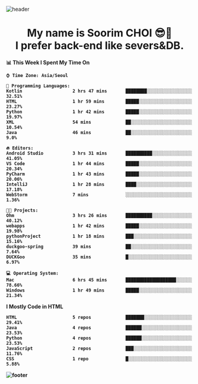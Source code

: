 <!--
**sxxrxm/sxxrxm** is a ✨ _special_ ✨ repository because its `README.md` (this file) appears on your GitHub profile.
-->
![header](https://capsule-render.vercel.app/api?type=Waving&color=gradient&height=300&section=header&text=Soorim%20CHOI&fontSize=90&animation=twinkling&fontAlignY=40)
<h1 align="center">
  My name is <b>Soorim CHOI<b> 😎👋
  <br>
  I prefer back-end like severs&DB.
</h1>
  
<!--START_SECTION:waka-->
📊 **This Week I Spent My Time On** 

```text
⌚︎ Time Zone: Asia/Seoul

💬 Programming Languages: 
Kotlin                   2 hrs 47 mins       ████████░░░░░░░░░░░░░░░░░   32.51% 
HTML                     1 hr 59 mins        █████░░░░░░░░░░░░░░░░░░░░   23.27% 
Python                   1 hr 42 mins        █████░░░░░░░░░░░░░░░░░░░░   19.97% 
XML                      54 mins             ██░░░░░░░░░░░░░░░░░░░░░░░   10.54% 
Java                     46 mins             ██░░░░░░░░░░░░░░░░░░░░░░░   9.0%

🔥 Editors: 
Android Studio           3 hrs 31 mins       ██████████░░░░░░░░░░░░░░░   41.05% 
VS Code                  1 hr 44 mins        █████░░░░░░░░░░░░░░░░░░░░   20.34% 
PyCharm                  1 hr 43 mins        █████░░░░░░░░░░░░░░░░░░░░   20.06% 
IntelliJ                 1 hr 28 mins        ████░░░░░░░░░░░░░░░░░░░░░   17.18% 
WebStorm                 7 mins              ░░░░░░░░░░░░░░░░░░░░░░░░░   1.36%

🐱‍💻 Projects: 
Ohm                      3 hrs 26 mins       ██████████░░░░░░░░░░░░░░░   40.12% 
webapps                  1 hr 42 mins        █████░░░░░░░░░░░░░░░░░░░░   19.98% 
pythonProject            1 hr 18 mins        ███░░░░░░░░░░░░░░░░░░░░░░   15.16% 
duckgoo-spring           39 mins             ██░░░░░░░░░░░░░░░░░░░░░░░   7.64% 
DUCKGoo                  35 mins             █░░░░░░░░░░░░░░░░░░░░░░░░   6.97%

💻 Operating System: 
Mac                      6 hrs 45 mins       ███████████████████░░░░░░   78.66% 
Windows                  1 hr 49 mins        █████░░░░░░░░░░░░░░░░░░░░   21.34%

```

**I Mostly Code in HTML** 

```text
HTML                     5 repos             ███████░░░░░░░░░░░░░░░░░░   29.41% 
Java                     4 repos             ██████░░░░░░░░░░░░░░░░░░░   23.53% 
Python                   4 repos             ██████░░░░░░░░░░░░░░░░░░░   23.53% 
JavaScript               2 repos             ███░░░░░░░░░░░░░░░░░░░░░░   11.76% 
CSS                      1 repo              █░░░░░░░░░░░░░░░░░░░░░░░░   5.88%

```



<!--END_SECTION:waka-->


![footer](https://capsule-render.vercel.app/api?type=Waving&section=footer&color=gradient&height=300)
